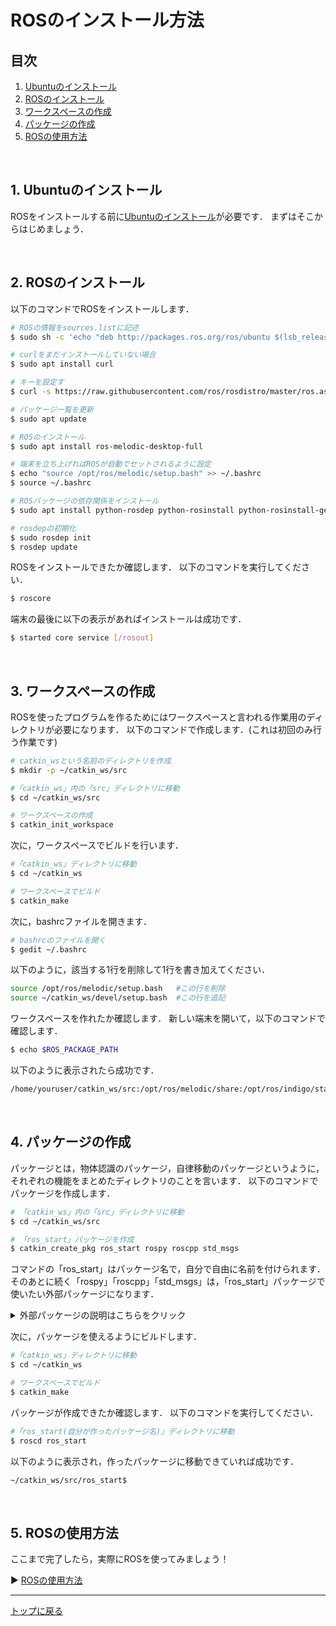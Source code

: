 # **ROSのインストール方法**

## **目次**
1. [Ubuntuのインストール](#1-ubuntuのインストール)
2. [ROSのインストール](#2-rosのインストール)
3. [ワークスペースの作成](#3-ワークスペースの作成)
4. [パッケージの作成](#4-パッケージの作成)
5. [ROSの使用方法](#5-rosの使用方法)

<br>

## 1. Ubuntuのインストール

ROSをインストールする前に[Ubuntuのインストール](/docs/install_ubuntu.md)が必要です．
まずはそこからはじめましょう．

<br>

## 2. ROSのインストール

以下のコマンドでROSをインストールします．

``` bash
# ROSの情報をsources.listに記述
$ sudo sh -c 'echo "deb http://packages.ros.org/ros/ubuntu $(lsb_release -sc) main" > /etc/apt/sources.list.d/ros-latest.list'

# curlをまだインストールしていない場合
$ sudo apt install curl

# キーを設定す
$ curl -s https://raw.githubusercontent.com/ros/rosdistro/master/ros.asc | sudo apt-key add -

# パッケージ一覧を更新
$ sudo apt update

# ROSのインストール
$ sudo apt install ros-melodic-desktop-full

# 端末を立ち上げればROSが自動でセットされるように設定
$ echo "source /opt/ros/melodic/setup.bash" >> ~/.bashrc
$ source ~/.bashrc

# ROSパッケージの依存関係をインストール
$ sudo apt install python-rosdep python-rosinstall python-rosinstall-generator python-wstool build-essential

# rosdepの初期化
$ sudo rosdep init
$ rosdep update
```

ROSをインストールできたか確認します．
以下のコマンドを実行してください．

``` bash
$ roscore
```

端末の最後に以下の表示があればインストールは成功です．

``` bash
$ started core service [/rosout] 
```

<br>

## 3. ワークスペースの作成

ROSを使ったプログラムを作るためにはワークスペースと言われる作業用のディレクトリが必要になります．
以下のコマンドで作成します．(これは初回のみ行う作業です)

``` bash
# catkin_wsという名前のディレクトリを作成
$ mkdir -p ~/catkin_ws/src

#「catkin_ws」内の「src」ディレクトリに移動
$ cd ~/catkin_ws/src

# ワークスペースの作成
$ catkin_init_workspace
```

次に，ワークスペースでビルドを行います．

``` bash
#「catkin_ws」ディレクトリに移動
$ cd ~/catkin_ws

# ワークスペースでビルド
$ catkin_make
```

次に，bashrcファイルを開きます．

``` bash
# bashrcのファイルを開く
$ gedit ~/.bashrc
```

以下のように，該当する1行を削除して1行を書き加えてください．

``` bash
source /opt/ros/melodic/setup.bash   #この行を削除
source ~/catkin_ws/devel/setup.bash  #この行を追記
```

ワークスペースを作れたか確認します．
新しい端末を開いて，以下のコマンドで確認します．

``` bash
$ echo $ROS_PACKAGE_PATH
```

以下のように表示されたら成功です．

``` bash
/home/youruser/catkin_ws/src:/opt/ros/melodic/share:/opt/ros/indigo/stacks  #youruserはユーザ名によって異なります
```

<br>

## 4. パッケージの作成 

パッケージとは，物体認識のパッケージ，自律移動のパッケージというように，それぞれの機能をまとめたディレクトリのことを言います．
以下のコマンドでパッケージを作成します．

``` bash
# 「catkin_ws」内の「src」ディレクトリに移動
$ cd ~/catkin_ws/src

# 「ros_start」パッケージを作成
$ catkin_create_pkg ros_start rospy roscpp std_msgs
```

コマンドの「ros_start」はパッケージ名で，自分で自由に名前を付けられます．
そのあとに続く「rospy」「roscpp」「std_msgs」は，「ros_start」パッケージで使いたい外部パッケージになります．

<details><summary> 外部パッケージの説明はこちらをクリック </summary>

- rospy  
    PythonでROSを使うためのパッケージ

- roscpp  
    C++でROSを使うためのパッケージ

- std_msgs  
    ROSの基本的なメッセージを使うためのパッケージ(詳しくはチュートリアルを参照)  

</details>


次に，パッケージを使えるようにビルドします．

``` bash
#「catkin_ws」ディレクトリに移動
$ cd ~/catkin_ws

# ワークスペースでビルド
$ catkin_make
```

パッケージが作成できたか確認します．
以下のコマンドを実行してください．

``` bash
#「ros_start(自分が作ったパッケージ名)」ディレクトリに移動
$ roscd ros_start
```

以下のように表示され，作ったパッケージに移動できていれば成功です．

```bash
~/catkin_ws/src/ros_start$ 
```

<br>

## 5. ROSの使用方法 

ここまで完了したら，実際にROSを使ってみましょう！

:arrow_forward: [ROSの使用方法](/docs/using_ros.md)

---

[トップに戻る](#rosのインストール方法)
